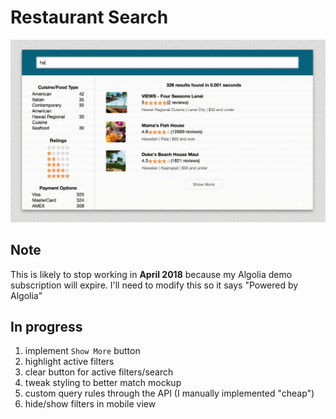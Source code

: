 # Restaurant Search

![demo gif](src/graphics/open-table-search-example.gif)

## Note

This is likely to stop working in **April 2018** because my Algolia demo subscription will expire. I'll need to modify this so it says "Powered by Algolia"

## In progress

  1. implement `Show More` button
  2. highlight active filters
  3. clear button for active filters/search
  4. tweak styling to better match mockup
  5. custom query rules through the API (I manually implemented "cheap")
  6. hide/show filters in mobile view
